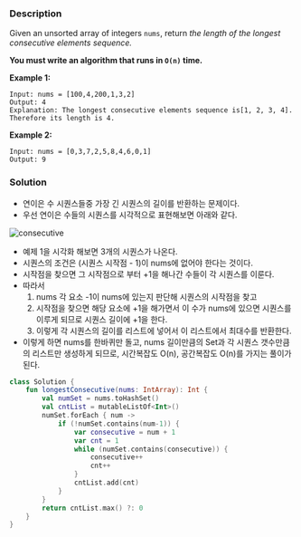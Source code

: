 ### Description

Given an unsorted array of integers `nums`, return *the length of the longest consecutive elements sequence.*

**You must write an algorithm that runs in `O(n)` time.**

**Example 1:**

```
Input: nums = [100,4,200,1,3,2]
Output: 4
Explanation: The longest consecutive elements sequence is[1, 2, 3, 4]. Therefore its length is 4.

```

**Example 2:**

```
Input: nums = [0,3,7,2,5,8,4,6,0,1]
Output: 9
```

### Solution

- 연이은 수 시퀀스들중 가장 긴 시퀀스의 길이를 반환하는 문제이다.
- 우선 연이은 수들의 시퀀스를 시각적으로 표현해보면 아래와 같다.

![consecutive](https://github.com/Ahhyeon-Lee/DailyAlgorithme/assets/68845653/a9ff2a78-86d4-4b2e-82aa-6c57c7969369)

- 예제 1을 시각화 해보면 3개의 시퀀스가 나온다.
- 시퀀스의 조건은 (시퀀스 시작점 - 1)이 nums에 없어야 한다는 것이다.
- 시작점을 찾으면 그 시작점으로 부터 +1을 해나간 수들이 각 시퀀스를 이룬다.
- 따라서
    1. nums 각 요소 -1이 nums에 있는지 판단해 시퀀스의 시작점을 찾고
    2. 시작점을 찾으면 해당 요소에 +1을 해가면서 이 수가 nums에 있으면 시퀀스를 이루게 되므로 시퀀스 길이에 +1을 한다.
    3. 이렇게 각 시퀀스의 길이를 리스트에 넣어서 이 리스트에서 최대수를 반환한다. 
- 이렇게 하면 nums를 한바퀴만 돌고, nums 길이만큼의 Set과 각 시퀀스 갯수만큼의 리스트만 생성하게 되므로, 시간복잡도 O(n), 공간복잡도 O(n)를 가지는 풀이가 된다.

```kotlin
class Solution {
    fun longestConsecutive(nums: IntArray): Int {
        val numSet = nums.toHashSet()
        val cntList = mutableListOf<Int>()
        numSet.forEach { num ->
            if (!numSet.contains(num-1)) {
                var consecutive = num + 1
                var cnt = 1
                while (numSet.contains(consecutive)) {
                    consecutive++
                    cnt++
                }
                cntList.add(cnt)
            }
        }
        return cntList.max() ?: 0
    }
}
```
